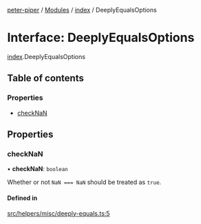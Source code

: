 [peter-piper](../README.md) / [Modules](../modules.md) / [index](../modules/index.md) / DeeplyEqualsOptions

# Interface: DeeplyEqualsOptions

[index](../modules/index.md).DeeplyEqualsOptions

## Table of contents

### Properties

- [checkNaN](index.DeeplyEqualsOptions.md#checknan)

## Properties

### checkNaN

• **checkNaN**: `boolean`

Whether or not `NaN === NaN` should be treated as `true`.

#### Defined in

[src/helpers/misc/deeply-equals.ts:5](https://github.com/jdeurt/peter-piper/blob/8cd568d/src/helpers/misc/deeply-equals.ts#L5)
